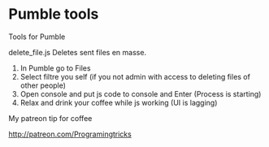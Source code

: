# Pumble tools
 Tools for Pumble

delete_file.js
Deletes sent files en masse. 
1) In Pumble go to Files
2) Select filtre you self (if you not admin with access to deleting files of other people)
3) Open console and put js code to console and Enter (Process is starting)
4) Relax and drink your coffee while js working (UI is lagging)


My patreon tip for coffee

http://patreon.com/Programingtricks
